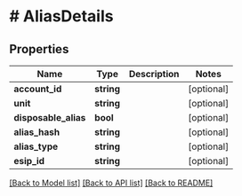 # # AliasDetails

## Properties

Name | Type | Description | Notes
------------ | ------------- | ------------- | -------------
**account_id** | **string** |  | [optional]
**unit** | **string** |  | [optional]
**disposable_alias** | **bool** |  | [optional]
**alias_hash** | **string** |  | [optional]
**alias_type** | **string** |  | [optional]
**esip_id** | **string** |  | [optional]

[[Back to Model list]](../../README.md#models) [[Back to API list]](../../README.md#endpoints) [[Back to README]](../../README.md)
